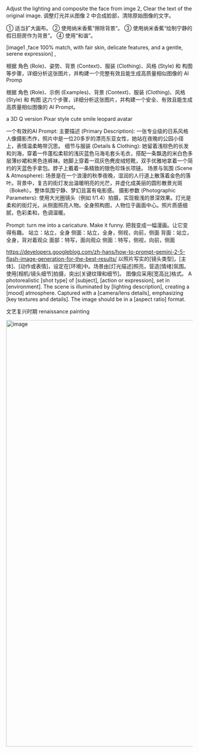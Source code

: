 Adjust the lighting and composite the face from imge 2, Clear the text of the original image.
调整灯光并从图像 2 中合成脸部，清除原始图像的文字。

① 适当扩大画布。
② 使用纳米香蕉“擦除背景”。
③ 使用纳米香蕉“绘制宁静的假日厨房作为背景”。
④ 使用“和谐”。

[image1 ,face 100% match, with fair skin, delicate features, and a gentle, serene expression] ,

根据 角色 (Role)、姿势、背景 (Context)、服装 (Clothing)、风格 (Style) 和 构图 等步骤，详细分析这张图片，并构建一个完整有效且能生成高质量相似图像的 AI Promp

根据 角色 (Role)、示例 (Examples)、背景 (Context)、服装 (Clothing)、风格 (Style) 和 构图 这六个步骤，详细分析这张图片，并构建一个安全、有效且能生成高质量相似图像的 AI Prompt。

a 3D Q version Pixar style cute smile leopard avatar


一个有效的AI Prompt:
主要描述 (Primary Description):
一张专业级的日系风格人像摄影杰作，照片中是一位20多岁的漂亮东亚女性，她站在夜晚的公园小径上，表情温柔略带沉思。
细节与服装 (Details & Clothing):
她留着浅棕色的长发和刘海，穿着一件蓬松柔软的浅灰蓝色马海毛套头毛衣，搭配一条飘逸的米白色多层薄纱裙和黑色连裤袜。她脚上穿着一双灰色麂皮绒短靴，双手优雅地拿着一个简约的天蓝色手拿包。脖子上戴着一条精致的银色珍珠长项链。
场景与氛围 (Scene & Atmosphere):
场景是在一个浪漫的秋季夜晚，湿润的人行道上散落着金色的落叶。背景中，复古的街灯发出温暖明亮的光芒，并虚化成美丽的圆形散景光斑（Bokeh）。整体氛围宁静、梦幻且富有电影感。
摄影参数 (Photographic Parameters):
使用大光圈镜头（例如 f/1.4）拍摄，实现极浅的景深效果。灯光是柔和的街灯光，从侧面照亮人物。全身照构图，人物位于画面中心。照片质感细腻，色彩柔和，色调温暖。

Prompt: turn me into a caricature. Make it funny.  把我变成一幅漫画。让它变得有趣。
站立：站立，全身
侧面：站立，全身，侧视，向前，侧面
背面：站立，全身，背对着观众
面部：特写，面向观众
侧面：特写，侧视，向前，侧面

https://developers.googleblog.com/zh-hans/how-to-prompt-gemini-2-5-flash-image-generation-for-the-best-results/
以照片写实的[镜头类型]，[主体]、[动作或表情]，设定在[环​​境]中。场景由[灯光描述]照亮，营造[情绪]氛围。使用[相机/镜头细节]拍摄，突出[关键纹理和细节]。
图像应采用[宽高比]格式。
A photorealistic [shot type] of [subject], [action or expression], set in [environment]. The scene is illuminated by [lighting description], creating a [mood] atmosphere. Captured with a [camera/lens details], emphasizing [key textures and details]. The image should be in a [aspect ratio] format.


文艺复兴时期  renaissance painting

<img width="896" height="1152" alt="image" src="https://github.com/user-attachments/assets/edd99338-346a-409b-8a74-09d01f42dfa4" />

